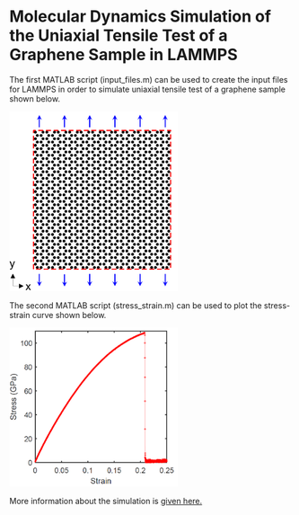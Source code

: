 # Molecular Dynamics Simulation of the Uniaxial Tensile Test of a Graphene Sample in LAMMPS
The first MATLAB script (input_files.m) can be used to create the input files for LAMMPS in order to simulate uniaxial tensile test of a graphene sample shown below.

<img src="Fig%201.png" width="300">

The second MATLAB script (stress_strain.m) can be used to plot the stress-strain curve shown below.

<img src="Fig%202.png" width="300">

More information about the simulation is [given here.](https://www.linkedin.com/pulse/how-perform-uniaxial-tensile-tests-graphene-sample-lammps-dewapriya/)

